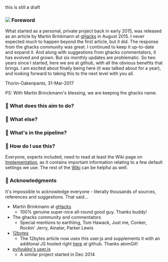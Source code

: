 this is still a draft

### ![](https://assets-cdn.github.com/images/icons/emoji/unicode/1f538.png) Foreword
What started as a personal, private project back in early 2015, was released as an article by Martin Brinkmann at [gHacks](https://www.ghacks.net/) in August 2015. I never expected much to happen beyond the first article, but it did. The response from the ghacks community was great. I continued to keep it up-to-date and expand it. And along with suggestions from ghacks commentators, it has evolved and grown. But six monthly updates are problematic. So two years since I started, here we are at github, with all the obvious benefits that brings. I am excited about finally being here (it was talked about for a year), and looking forward to taking this to the next level with you all.

Thorin-Oakenpants, 31-Mar-2017

PS: With Martin Brinckmann's blessing, we are keeping the ghacks name.

### :small_orange_diamond: What does this aim to do?

### :small_orange_diamond: What else?

### :small_orange_diamond: What's in the pipeline?

### :small_orange_diamond: How do I use this?
Everyone, experts included, need to read at least the Wiki page on [Implementation](https://github.com/ghacksuserjs/ghacks-user.js/wiki/1.3-Implementation), as it contains important information relating to a few default settings we use. The rest of the [Wiki](https://github.com/ghacksuserjs/ghacks-user.js/wiki) can be helpful as well.

### :small_orange_diamond: Acknowledgments
It's impossible to acknowledge everyone - literally thousands of sources, references and suggestions. That said...

* Martin Brinkmann at [gHacks](https://www.ghacks.net/)
   * 100% genuine super-nice all-round good guy. Thanks buddy!
* The ghacks community and commentators
   * Special mentions to earthling, Tom Hawack, Just me, Conker, Rockin' Jerry, Ainatar, Parker Lewis
* [12bytes](http://12bytes.org/articles/tech/firefoxgecko-configuration-guide-for-privacy-and-performance-buffs)
   * The 12bytes article now uses this user.js and supplements it with an additonal JS hosted right [here](https://github.com/atomGit/Firefox-user.js) at github. Thanks atomGit!
* [pyllyukko's user.js](https://github.com/pyllyukko/user.js)
   * A similar project started in Dec 2014
